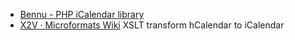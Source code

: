 - [Bennu - PHP iCalendar library](http://bennu.sourceforge.net/)
- [X2V · Microformats Wiki](http://microformats.org/wiki/x2v) XSLT transform hCalendar to iCalendar